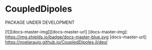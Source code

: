 # CoupledDipoles

PACKAGE UNDER DEVELOPMENT

[![][docs-master-img]][docs-master-url]
[docs-master-img]: https://img.shields.io/badge/docs-master-blue.svg
[docs-master-url]: https://noelaraujo.github.io/CoupledDipoles.jl/dev/

